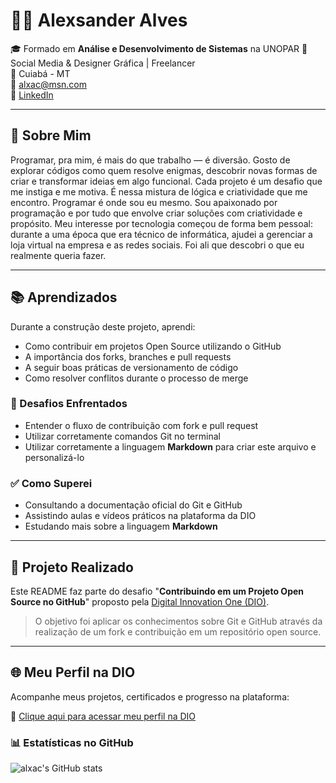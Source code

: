 # 👩‍💻 Alexsander Alves

🎓 Formado em **Análise e Desenvolvimento de Sistemas** na UNOPAR
🎨 Social Media & Designer Gráfica | Freelancer  
📍 Cuiabá - MT  
📧 alxac@msn.com  
🔗 [LinkedIn](https://www.linkedin.com/in/alxac)

---

## 🚀 Sobre Mim

Programar, pra mim, é mais do que trabalho — é diversão. Gosto de explorar códigos como quem resolve enigmas, descobrir novas formas de criar e transformar ideias em algo funcional. Cada projeto é um desafio que me instiga e me motiva. É nessa mistura de lógica e criatividade que me encontro. Programar é onde sou eu mesmo.
Sou apaixonado por programação e por tudo que envolve criar soluções com criatividade e propósito. Meu interesse por tecnologia começou de forma bem pessoal: durante a uma época que era técnico de informática, ajudei a gerenciar a loja virtual na empresa e as redes sociais. Foi ali que descobri o  que eu realmente queria fazer.

---

## 📚 Aprendizados

Durante a construção deste projeto, aprendi:

- Como contribuir em projetos Open Source utilizando o GitHub
- A importância dos forks, branches e pull requests
- A seguir boas práticas de versionamento de código
- Como resolver conflitos durante o processo de merge

### 🔧 Desafios Enfrentados

- Entender o fluxo de contribuição com fork e pull request
- Utilizar corretamente comandos Git no terminal
- Utilizar corretamente a linguagem **Markdown** para criar este arquivo e personalizá-lo

### ✅ Como Superei

- Consultando a documentação oficial do Git e GitHub
- Assistindo aulas e vídeos práticos na plataforma da DIO
- Estudando mais sobre a linguagem **Markdown**

---

## 📌 Projeto Realizado

Este README faz parte do desafio "**Contribuindo em um Projeto Open Source no GitHub**" proposto pela [Digital Innovation One (DIO)](https://web.dio.me).

> O objetivo foi aplicar os conhecimentos sobre Git e GitHub através da realização de um fork e contribuição em um repositório open source.

---

## 🌐 Meu Perfil na DIO

Acompanhe meus projetos, certificados e progresso na plataforma:

🔗 [Clique aqui para acessar meu perfil na DIO](https://www.dio.me/users/alxac)

### 📊 Estatísticas no GitHub

![alxac's GitHub stats](https://github-readme-stats.vercel.app/api?username=alxac&show_icons=true&theme=dracula)
